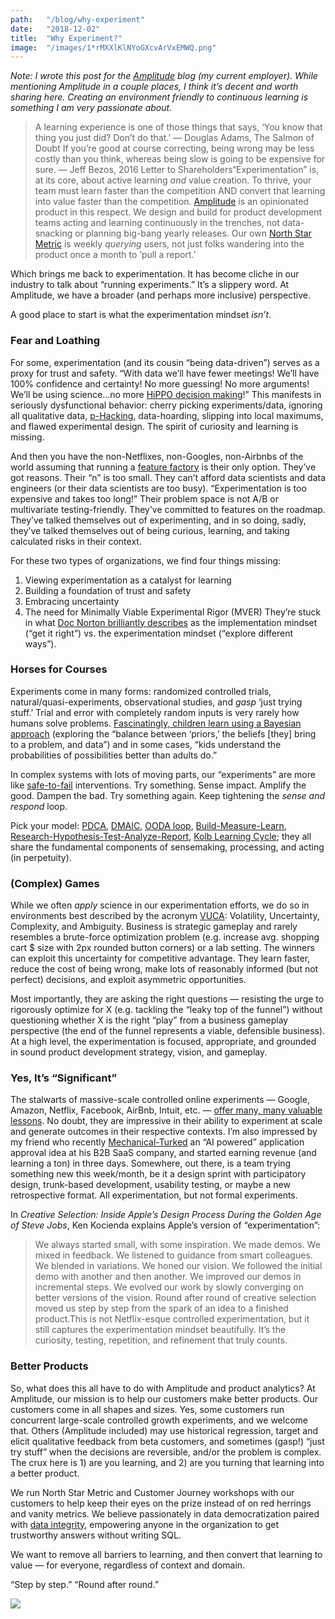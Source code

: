 ```yaml
---
path:	"/blog/why-experiment"
date:	"2018-12-02"
title:	"Why Experiment?"
image:	"/images/1*rMXXlKlNYoGXcvArVxEMWQ.png"
---
```


*Note: I wrote this post for the *[*Amplitude*](https://amplitude.com/)* blog (my current employer). While mentioning Amplitude in a couple places, I think it’s decent and worth sharing here. Creating an environment friendly to continuous learning is something I am very passionate about.*


> A learning experience is one of those things that says, ‘You know that thing you just did? Don’t do that.’ — Douglas Adams, The Salmon of Doubt
> If you’re good at course correcting, being wrong may be less costly than you think, whereas being slow is going to be expensive for sure. — Jeff Bezos, 2016 Letter to Shareholders“Experimentation” is, at its core, about active learning *and* value creation. To thrive, your team must learn faster than the competition AND convert that learning into value faster than the competition. [Amplitude](https://amplitude.com/) is an opinionated product in this respect. We design and build for product development teams acting and learning continuously in the trenches, not data-snacking or planning big-bang yearly releases. Our own [North Star Metric](https://amplitude.com/blog/2018/03/21/product-north-star-metric) is weekly *querying* users, not just folks wandering into the product once a month to ‘pull a report.’

Which brings me back to experimentation. It has become cliche in our industry to talk about “running experiments.” It’s a slippery word. At Amplitude, we have a broader (and perhaps more inclusive) perspective.

A good place to start is what the experimentation mindset *isn’t*.

### Fear and Loathing

For some, experimentation (and its cousin “being data-driven”) serves as a proxy for trust and safety. “With data we’ll have fewer meetings! We’ll have 100% confidence and certainty! No more guessing! No more arguments! We’ll be using science…no more [HiPPO decision making](https://www.forbes.com/sites/bernardmarr/2017/10/26/data-driven-decision-making-beware-of-the-hippo-effect/#72110a7a80f9)!” This manifests in seriously dysfunctional behavior: cherry picking experiments/data, ignoring all qualitative data, [p-Hacking](https://papers.ssrn.com/sol3/papers.cfm?abstract_id=3204791), data-hoarding, slipping into local maximums, and flawed experimental design. The spirit of curiosity and learning is missing.

And then you have the non-Netflixes, non-Googles, non-Airbnbs of the world assuming that running a [feature factory](https://hackernoon.com/12-signs-youre-working-in-a-feature-factory-44a5b938d6a2) is their only option. They’ve got reasons. Their “n” is too small. They can’t afford data scientists and data engineers (or their data scientists are too busy). “Experimentation is too expensive and takes too long!” Their problem space is not A/B or multivariate testing-friendly. They’ve committed to features on the roadmap. They’ve talked themselves out of experimenting, and in so doing, sadly, they’ve talked themselves out of being curious, learning, and taking calculated risks in their context.

For these two types of organizations, we find four things missing:

1. Viewing experimentation as a catalyst for learning
2. Building a foundation of trust and safety
3. Embracing uncertainty
4. The need for Minimally Viable Experimental Rigor (MVER)
They’re stuck in what [Doc Norton brilliantly describes](https://www.youtube.com/watch?v=9Khvf1oExds) as the implementation mindset (“get it right”) vs. the experimentation mindset (“explore different ways”).

### Horses for Courses

Experiments come in many forms: randomized controlled trials, natural/quasi-experiments, observational studies, and *gasp* ‘just trying stuff.’ Trial and error with completely random inputs is very rarely how humans solve problems. [Fascinatingly, children learn using a Bayesian approach](https://slate.com/technology/2012/10/how-do-children-learn-so-quickly-bayesian-statistics-and-probabilities-help-nate-silver-and-kids.html) (exploring the “balance between ‘priors,’ the beliefs [they] bring to a problem, and data”) and in some cases, “kids understand the probabilities of possibilities better than adults do.”

In complex systems with lots of moving parts, our “experiments” are more like [safe-to-fail](http://cognitive-edge.com/methods/safe-to-fail-probes/) interventions. Try something. Sense impact. Amplify the good. Dampen the bad. Try something again. Keep tightening the *sense and respond* loop.

Pick your model: [PDCA](https://en.wikipedia.org/wiki/PDCA), [DMAIC](https://en.wikipedia.org/wiki/DMAIC), [OODA loop](https://en.wikipedia.org/wiki/OODA_loop), [Build-Measure-Learn](https://steveblank.com/2015/05/06/build-measure-learn-throw-things-against-the-wall-and-see-if-they-work/), [Research-Hypothesis-Test-Analyze-Report](https://en.wikipedia.org/wiki/Scientific_method), [Kolb Learning Cycle](https://en.wikipedia.org/wiki/Kolb%27s_experiential_learning); they all share the fundamental components of sensemaking, processing, and acting (in perpetuity).

### (Complex) Games

While we often *apply* science in our experimentation efforts, we do so in environments best described by the acronym [VUCA](https://en.wikipedia.org/wiki/Volatility,_uncertainty,_complexity_and_ambiguity): Volatility, Uncertainty, Complexity, and Ambiguity. Business is strategic gameplay and rarely resembles a brute-force optimization problem (e.g. increase avg. shopping cart $ size with 2px rounded button corners) or a lab setting. The winners can exploit this uncertainty for competitive advantage. They learn faster, reduce the cost of being wrong, make lots of reasonably informed (but not perfect) decisions, and exploit asymmetric opportunities.

Most importantly, they are asking the right questions — resisting the urge to rigorously optimize for X (e.g. tackling the “leaky top of the funnel”) without questioning whether X is the right “play” from a business gameplay perspective (the end of the funnel represents a viable, defensible business). At a high level, the experimentation is focused, appropriate, and grounded in sound product development strategy, vision, and gameplay.

### Yes, It’s “Significant”

The stalwarts of massive-scale controlled online experiments — Google, Amazon, Netflix, Facebook, AirBnb, Intuit, etc. — [offer many, many valuable lessons](https://www.fastcompany.com/3063846/why-these-tech-companies-keep-running-thousands-of-failed). No doubt, they are impressive in their ability to experiment at scale and generate outcomes in their respective contexts. I’m also impressed by my friend who recently [Mechanical-Turked](https://en.wikipedia.org/wiki/Amazon_Mechanical_Turk) an “AI powered” application approval idea at his B2B SaaS company, and started earning revenue (and learning a ton) in three days. Somewhere, out there, is a team trying something new this week/month, be it a design sprint with participatory design, trunk-based development, usability testing, or maybe a new retrospective format. All experimentation, but not formal experiments.

In *Creative Selection: Inside Apple’s Design Process During the Golden Age of Steve Jobs*, Ken Kocienda explains Apple’s version of “experimentation”:


> We always started small, with some inspiration. We made demos. We mixed in feedback. We listened to guidance from smart colleagues. We blended in variations. We honed our vision. We followed the initial demo with another and then another. We improved our demos in incremental steps. We evolved our work by slowly converging on better versions of the vision. Round after round of creative selection moved us step by step from the spark of an idea to a finished product.This is not Netflix-esque controlled experimentation, but it still captures the experimentation mindset beautifully. It’s the curiosity, testing, repetition, and refinement that truly counts.

### Better Products

So, what does this all have to do with Amplitude and product analytics? At Amplitude, our mission is to help our customers make better products. Our customers come in all shapes and sizes. Yes, some customers run concurrent large-scale controlled growth experiments, and we welcome that. Others (Amplitude included) may use historical regression, target and elicit qualitative feedback from beta customers, and sometimes (gasp!) “just try stuff” when the decisions are reversible, and/or the problem is complex. The crux here is 1) are you learning, and 2) are you turning that learning into a better product.

We run North Star Metric and Customer Journey workshops with our customers to help keep their eyes on the prize instead of on red herrings and vanity metrics. We believe passionately in data democratization paired with [data integrity](https://amplitude.com/taxonomy), empowering anyone in the organization to get trustworthy answers without writing SQL.

We want to remove all barriers to learning, and then convert that learning to value — for everyone, regardless of context and domain.

“Step by step.” “Round after round.”

![](/images/1*rMXXlKlNYoGXcvArVxEMWQ.png)